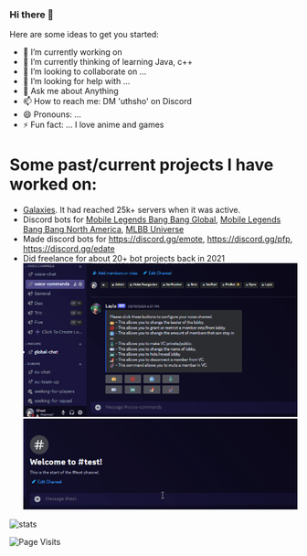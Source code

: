 ### Hi there 👋


Here are some ideas to get you started:

- 🔭 I’m currently working on 
- 🌱 I’m currently thinking of learning Java, c++
- 👯 I’m looking to collaborate on ...
- 🤔 I’m looking for help with ...
- 💬 Ask me about Anything
- 📫 How to reach me: DM 'uthsho' on Discord
- 😄 Pronouns: ...
- ⚡ Fun fact: ... I love anime and games

# Some past/current projects I have worked on:
- [Galaxies](https://top.gg/bot/814441758037377045). It had reached 25k+ servers when it was active.
- Discord bots for [Mobile Legends Bang Bang Global](https://discord.gg/mobilelegendsbangbang), [Mobile Legends Bang Bang North America](https://discord.gg/mlbbna), [MLBB Universe](https://discord.gg/mlbbuniverse)
- Made discord bots for https://discord.gg/emote, https://discord.gg/pfp, https://discord.gg/edate
- Did freelance for about 20+ bot projects back in 2021
![](https://github.com/Uthsho/Uthsho/blob/main/Discord_1.gif) ![](https://github.com/Uthsho/Uthsho/blob/main/Discord_2.gif)


![stats](https://github-readme-stats.vercel.app/api?username=Uthsho&theme=dark&count_private=true&show_icons=true)

![Page Visits](https://komarev.com/ghpvc/?username=Uthsho&color=orange)
